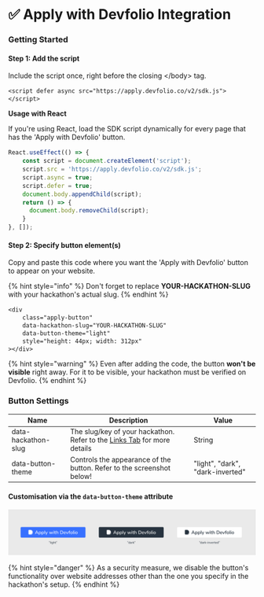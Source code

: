 # ✅ Apply with Devfolio Integration

### Getting Started

#### Step 1: Add the script

Include the script once, right before the closing \</body> tag.

```markup
<script defer async src="https://apply.devfolio.co/v2/sdk.js"></script>
```

**Usage with React**

If you're using React, load the SDK script dynamically for every page that has the 'Apply with Devfolio' button.

```jsx
React.useEffect(() => {
    const script = document.createElement('script');
    script.src = 'https://apply.devfolio.co/v2/sdk.js';
    script.async = true;
    script.defer = true;
    document.body.appendChild(script);
    return () => {
      document.body.removeChild(script);
    }
}, []);
```

#### Step 2: Specify button element(s)

Copy and paste this code where you want the 'Apply with Devfolio' button to appear on your website.

{% hint style="info" %}
Don't forget to replace **YOUR-HACKATHON-SLUG** with your hackathon's actual slug.
{% endhint %}

```markup
<div 
	class="apply-button" 
	data-hackathon-slug="YOUR-HACKATHON-SLUG" 
	data-button-theme="light"
	style="height: 44px; width: 312px"
></div>
```

{% hint style="warning" %}
Even after adding the code, the button **won't be visible** right away. For it to be visible, your hackathon must be verified on Devfolio.
{% endhint %}

### Button Settings

| Name                | Description                                                                                                      | Value                            |
| ------------------- | ---------------------------------------------------------------------------------------------------------------- | -------------------------------- |
| data-hackathon-slug | The slug/key of your hackathon. Refer to the [Links Tab](setup/links.md#devfolio-microsite-url) for more details | String                           |
| data-button-theme   | Controls the appearance of the button. Refer to the screenshot below!                                            | "light", "dark", "dark-inverted" |

#### **Customisation via the `data-button-theme` attribute**

![Themes for Apply with Devfolio Button](<../.gitbook/assets/image (125).png>)

{% hint style="danger" %}
As a security measure, we disable the button's functionality over website addresses other than the one you specify in the hackathon's setup.
{% endhint %}
